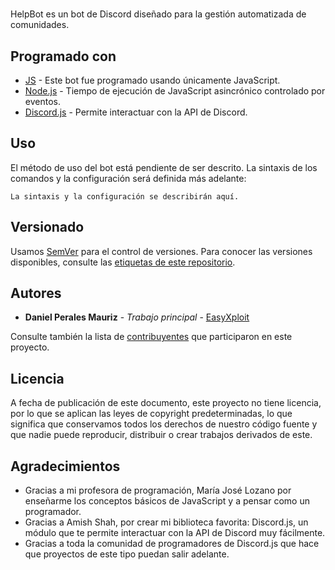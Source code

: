 # 
HelpBot es un bot de Discord diseñado para la gestión automatizada de comunidades.


## Programado con
* [JS](https://developer.mozilla.org/es/docs/Learn/JavaScript/First_steps/Qu%C3%A9_es_JavaScript) - Este bot fue programado usando únicamente JavaScript.
* [Node.js](https://nodejs.org) - Tiempo de ejecución de JavaScript asincrónico controlado por eventos.
* [Discord.js](https://discord.js.org) - Permite interactuar con la API de Discord.


## Uso
El método de uso del bot está pendiente de ser descrito. La sintaxis de los comandos y la configuración será definida más adelante:

```
La sintaxis y la configuración se describirán aquí.
```


## Versionado
Usamos [SemVer](http://semver.org/) para el control de versiones. Para conocer las versiones disponibles, consulte las [etiquetas de este repositorio](https://github.com/EasyXploit/HelpBot/tags).


## Autores
* **Daniel Perales Mauriz** - *Trabajo principal* - [EasyXploit](https://github.com/EasyXploit)

Consulte también la lista de [contribuyentes](https://github.com/EasyXploit/HelpBot/contributors) que participaron en este proyecto.


## Licencia
A fecha de publicación de este documento, este proyecto no tiene licencia, por lo que se aplican las leyes de copyright predeterminadas, lo que significa que conservamos todos los derechos de nuestro código fuente y que nadie puede reproducir, distribuir o crear trabajos derivados de este.


## Agradecimientos
* Gracias a mi profesora de programación, María José Lozano por enseñarme los conceptos básicos de JavaScript y a pensar como un programador.
* Gracias a Amish Shah, por crear mi biblioteca favorita: Discord.js, un módulo que te permite interactuar con la API de Discord muy fácilmente.
* Gracias a toda la comunidad de programadores de Discord.js que hace que proyectos de este tipo puedan salir adelante.
